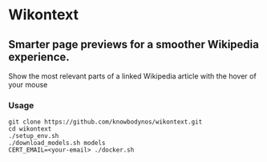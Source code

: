 # Wikontext
## Smarter page previews for a smoother Wikipedia experience.

Show the most relevant parts of a linked Wikipedia article with the hover of your mouse

### Usage
```
git clone https://github.com/knowbodynos/wikontext.git
cd wikontext
./setup_env.sh
./download_models.sh models
CERT_EMAIL=<your-email> ./docker.sh
```
